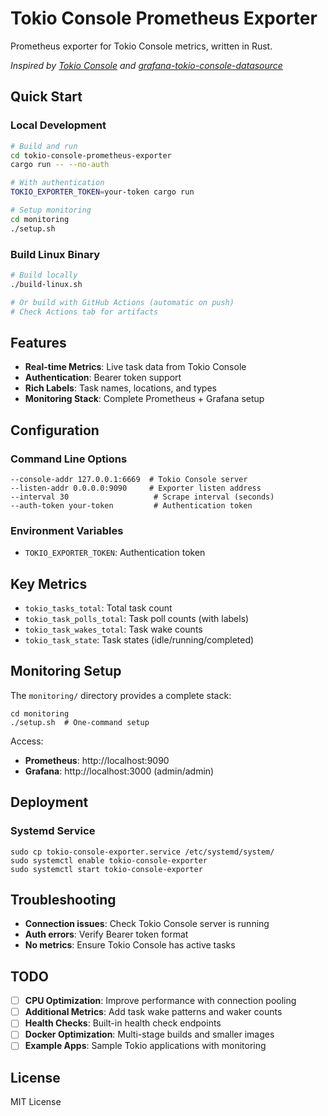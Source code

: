 # Tokio Console Prometheus Exporter

Prometheus exporter for Tokio Console metrics, written in Rust.

*Inspired by [Tokio Console](https://github.com/tokio-rs/console) and [grafana-tokio-console-datasource](https://github.com/sd2k/grafana-tokio-console-datasource)*

## Quick Start

### Local Development
```bash
# Build and run
cd tokio-console-prometheus-exporter
cargo run -- --no-auth

# With authentication
TOKIO_EXPORTER_TOKEN=your-token cargo run

# Setup monitoring
cd monitoring
./setup.sh
```

### Build Linux Binary
```bash
# Build locally
./build-linux.sh

# Or build with GitHub Actions (automatic on push)
# Check Actions tab for artifacts
```

## Features

- **Real-time Metrics**: Live task data from Tokio Console
- **Authentication**: Bearer token support
- **Rich Labels**: Task names, locations, and types
- **Monitoring Stack**: Complete Prometheus + Grafana setup

## Configuration

### Command Line Options
```
--console-addr 127.0.0.1:6669  # Tokio Console server
--listen-addr 0.0.0.0:9090     # Exporter listen address
--interval 30                   # Scrape interval (seconds)
--auth-token your-token         # Authentication token
```

### Environment Variables
- `TOKIO_EXPORTER_TOKEN`: Authentication token

## Key Metrics

- `tokio_tasks_total`: Total task count
- `tokio_task_polls_total`: Task poll counts (with labels)
- `tokio_task_wakes_total`: Task wake counts
- `tokio_task_state`: Task states (idle/running/completed)

## Monitoring Setup

The `monitoring/` directory provides a complete stack:

```
cd monitoring
./setup.sh  # One-command setup
```

Access:
- **Prometheus**: http://localhost:9090
- **Grafana**: http://localhost:3000 (admin/admin)

## Deployment

### Systemd Service
```
sudo cp tokio-console-exporter.service /etc/systemd/system/
sudo systemctl enable tokio-console-exporter
sudo systemctl start tokio-console-exporter
```

## Troubleshooting

- **Connection issues**: Check Tokio Console server is running
- **Auth errors**: Verify Bearer token format
- **No metrics**: Ensure Tokio Console has active tasks

## TODO

- [ ] **CPU Optimization**: Improve performance with connection pooling
- [ ] **Additional Metrics**: Add task wake patterns and waker counts
- [ ] **Health Checks**: Built-in health check endpoints
- [ ] **Docker Optimization**: Multi-stage builds and smaller images
- [ ] **Example Apps**: Sample Tokio applications with monitoring

## License

MIT License
